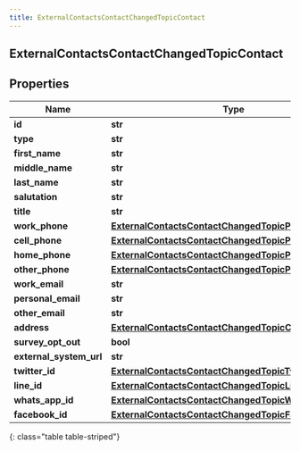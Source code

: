 ```yaml
---
title: ExternalContactsContactChangedTopicContact
---
```

## ExternalContactsContactChangedTopicContact

## Properties

|Name | Type | Description | Notes|
|------------ | ------------- | ------------- | -------------|
| **id** | **str** |  | [optional] |
| **type** | **str** |  | [optional] |
| **first_name** | **str** |  | [optional] |
| **middle_name** | **str** |  | [optional] |
| **last_name** | **str** |  | [optional] |
| **salutation** | **str** |  | [optional] |
| **title** | **str** |  | [optional] |
| **work_phone** | [**ExternalContactsContactChangedTopicPhoneNumber**](ExternalContactsContactChangedTopicPhoneNumber.html) |  | [optional] |
| **cell_phone** | [**ExternalContactsContactChangedTopicPhoneNumber**](ExternalContactsContactChangedTopicPhoneNumber.html) |  | [optional] |
| **home_phone** | [**ExternalContactsContactChangedTopicPhoneNumber**](ExternalContactsContactChangedTopicPhoneNumber.html) |  | [optional] |
| **other_phone** | [**ExternalContactsContactChangedTopicPhoneNumber**](ExternalContactsContactChangedTopicPhoneNumber.html) |  | [optional] |
| **work_email** | **str** |  | [optional] |
| **personal_email** | **str** |  | [optional] |
| **other_email** | **str** |  | [optional] |
| **address** | [**ExternalContactsContactChangedTopicContactAddress**](ExternalContactsContactChangedTopicContactAddress.html) |  | [optional] |
| **survey_opt_out** | **bool** |  | [optional] |
| **external_system_url** | **str** |  | [optional] |
| **twitter_id** | [**ExternalContactsContactChangedTopicTwitterId**](ExternalContactsContactChangedTopicTwitterId.html) |  | [optional] |
| **line_id** | [**ExternalContactsContactChangedTopicLineId**](ExternalContactsContactChangedTopicLineId.html) |  | [optional] |
| **whats_app_id** | [**ExternalContactsContactChangedTopicWhatsAppId**](ExternalContactsContactChangedTopicWhatsAppId.html) |  | [optional] |
| **facebook_id** | [**ExternalContactsContactChangedTopicFacebookId**](ExternalContactsContactChangedTopicFacebookId.html) |  | [optional] |
{: class="table table-striped"}


